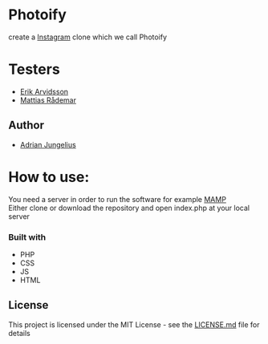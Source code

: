 # Photoify

create a [Instagram](https://enmwikipediaorg/wiki/Instagram) clone which we call Photoify


# Testers
* [Erik Arvidsson](https://github.com/erikarvidsson)
* [Mattias Rådemar](https://github.com/Raademar)

## Author 
* [Adrian Jungelius](https://github.com/AdrianJung)

# How to use:  

You need a server in order to run the software for example [MAMP](https://www.mamp.info/en/)  
Either clone or download the repository and open index.php at your local server  

### Built with
* PHP
* CSS 
* JS 
* HTML 

## License

This project is licensed under the MIT License - see the [LICENSE.md](LICENSE.md) file for details
